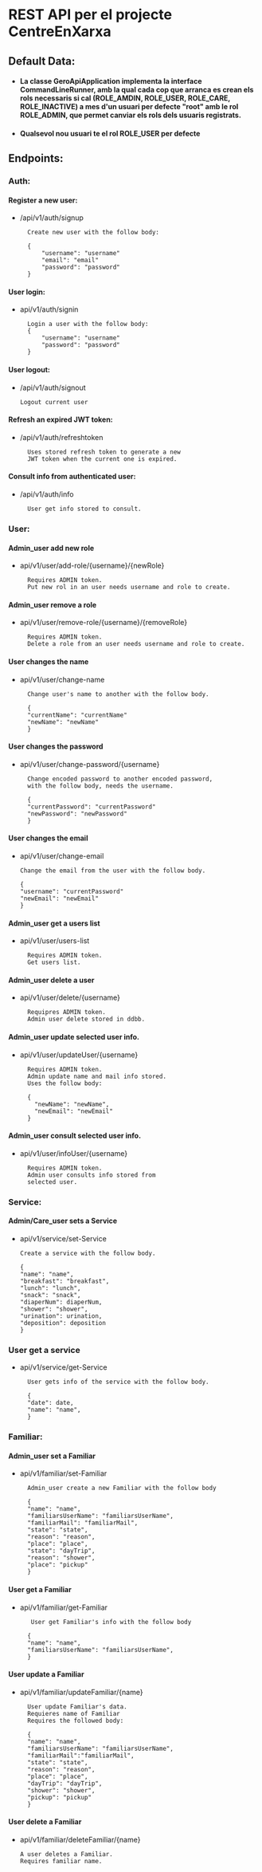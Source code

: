 # REST API per el projecte CentreEnXarxa


## Default Data:

* #### La classe GeroApiApplication implementa la interface CommandLineRunner, amb la qual cada cop que arranca es crean els rols necessaris si cal (ROLE_AMDIN, ROLE_USER, ROLE_CARE, ROLE_INACTIVE) a mes d'un usuari per defecte "root" amb le rol ROLE_ADMIN, que permet canviar els rols dels usuaris registrats.

* #### Qualsevol nou usuari te el rol ROLE_USER per defecte


## Endpoints:

### Auth:

#### Register a new user:

* /api/v1/auth/signup

        Create new user with the follow body:

        {
            "username": "username"
            "email": "email"
            "password": "password"
        }

#### User login:

* api/v1/auth/signin

        Login a user with the follow body:
        {
            "username": "username"
            "password": "password"
        }

#### User logout:

* /api/v1/auth/signout

      Logout current user

#### Refresh an expired JWT token:

* /api/v1/auth/refreshtoken

        Uses stored refresh token to generate a new 
        JWT token when the current one is expired.

#### Consult info from authenticated user:

* /api/v1/auth/info

        User get info stored to consult.

### User:

#### Admin_user add new role

* api/v1/user/add-role/{username}/{newRole}

        Requires ADMIN token.
        Put new rol in an user needs username and role to create.

#### Admin_user remove a role

* api/v1/user/remove-role/{username}/{removeRole}

        Requires ADMIN token.
        Delete a role from an user needs username and role to create.

#### User changes the name

* api/v1/user/change-name

        Change user's name to another with the follow body.

        {
        "currentName": "currentName"
        "newName": "newName"
        }

        

#### User changes the password

* api/v1/user/change-password/{username}
    
        Change encoded password to another encoded password,
        with the follow body, needs the username.

        {
        "currentPassword": "currentPassword"
        "newPassword": "newPassword"
        }

        

#### User changes the email

* api/v1/user/change-email
        
      Change the email from the user with the follow body.

      {
      "username": "currentPassword"
      "newEmail": "newEmail"
      }


#### Admin_user get a users list

* api/v1/user/users-list

        Requires ADMIN token.
        Get users list.

#### Admin_user delete a user

* api/v1/user/delete/{username}

        Requipres ADMIN token.
        Admin user delete stored in ddbb.

#### Admin_user update selected user info.

* api/v1/user/updateUser/{username}

        Requires ADMIN token.
        Admin update name and mail info stored.
        Uses the follow body:

        {
          "newName": "newName",
          "newEmail": "newEmail"
        }

#### Admin_user consult selected user info.

* api/v1/user/infoUser/{username}

        Requires ADMIN token.
        Admin user consults info stored from
        selected user.

### Service:

#### Admin/Care_user sets a Service

* api/v1/service/set-Service

      Create a service with the follow body.

      {
      "name": "name",
      "breakfast": "breakfast",
      "lunch": "lunch",
      "snack": "snack",
      "diaperNum": diaperNum,
      "shower": "shower",
      "urination": urination,
      "deposition": deposition
      }

       

### User get a service

* api/v1/service/get-Service

        User gets info of the service with the follow body.

        {
        "date": date,
        "name": "name",
        }


### Familiar:

#### Admin_user set a Familiar

* api/v1/familiar/set-Familiar

        Admin_user create a new Familiar with the follow body

        {
        "name": "name",
        "familiarsUserName": "familiarsUserName",
        "familiarMail": "familiarMail",
        "state": "state",
        "reason": "reason",
        "place": "place",
        "state": "dayTrip",
        "reason": "shower",
        "place": "pickup"
        }


#### User get a Familiar

* api/v1/familiar/get-Familiar

         User get Familiar's info with the follow body

        {
        "name": "name",
        "familiarsUserName": "familiarsUserName",
        }

#### User update a Familiar

* api/v1/familiar/updateFamiliar/{name}

        User update Familiar's data.
        Requieres name of Familiar
        Requires the followed body:

        {
        "name": "name",
        "familiarsUserName": "familiarsUserName",
        "familiarMail":"familiarMail",
        "state": "state",
        "reason": "reason",
        "place": "place",
        "dayTrip": "dayTrip",
        "shower": "shower",
        "pickup": "pickup"
        }

#### User delete a Familiar

* api/v1/familiar/deleteFamiliar/{name}

      A user deletes a Familiar.
      Requires familiar name.